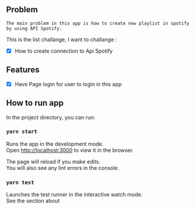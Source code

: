 ## Problem

```
The main problem in this app is how to create new playlist in spotify by using API Spotify.
```

This is the list challange, I want to challange :

- [x] How to create connection to Api Spotify

## Features

- [x] Have Page login for user to login in this app

## How to run app

In the project directory, you can run:

### `yarn start`

Runs the app in the development mode.<br /> Open
[http://localhost:3000](http://localhost:3000) to view it in the browser.

The page will reload if you make edits.<br /> You will also see any lint errors
in the console.

### `yarn test`

Launches the test runner in the interactive watch mode.<br /> See the section
about
